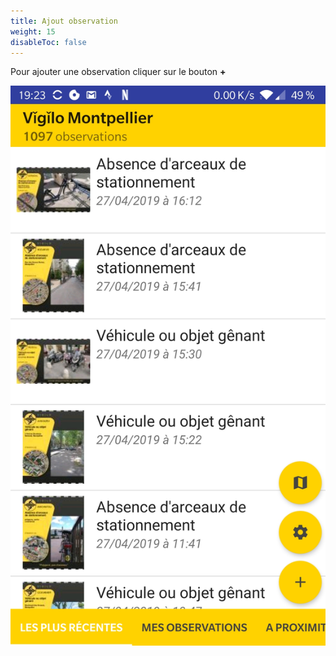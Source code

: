 ```yaml
---
title: Ajout observation
weight: 15
disableToc: false
---
```




Pour ajouter une observation cliquer sur le bouton **+**

![Magic](/fr/app/android/accueil/images/accueil.jpg?width=400&classes=shadow)

